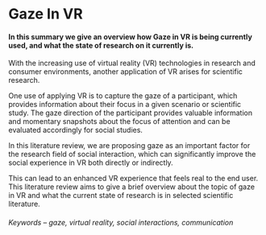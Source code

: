 # Gaze In VR
#### In this summary we give an overview how Gaze in VR is being currently used, and what the state of research on it currently is. 

With the increasing use of virtual reality (VR) technologies in research and consumer
environments, another application of VR arises for scientific research. 

One use of applying VR is to capture the gaze of a participant, which provides information about their focus in
a given scenario or scientific study. The gaze direction of the participant provides valuable
information and momentary snapshots about the focus of attention and can be evaluated
accordingly for social studies.

In this literature review, we are proposing gaze as an important factor for the research
field of social interaction, which can significantly improve the social experience in VR
both directly or indirectly. 

This can lead to an enhanced VR experience that feels real to
the end user. This literature review aims to give a brief overview about the topic of gaze
in VR and what the current state of research is in selected scientific literature.

###### Keywords – gaze, virtual reality, social interactions, communication
